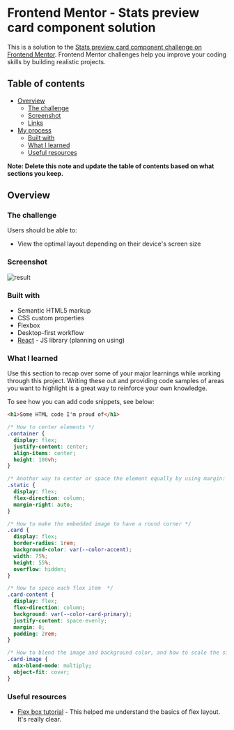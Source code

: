 # Frontend Mentor - Stats preview card component solution

This is a solution to the [Stats preview card component challenge on Frontend Mentor](https://www.frontendmentor.io/challenges/stats-preview-card-component-8JqbgoU62). Frontend Mentor challenges help you improve your coding skills by building realistic projects.

## Table of contents

- [Overview](#overview)
  - [The challenge](#the-challenge)
  - [Screenshot](#screenshot)
  - [Links](#links)
- [My process](#my-process)
  - [Built with](#built-with)
  - [What I learned](#what-i-learned)
  - [Useful resources](#useful-resources)

**Note: Delete this note and update the table of contents based on what sections you keep.**

## Overview

### The challenge

Users should be able to:

- View the optimal layout depending on their device's screen size

### Screenshot

![result](./result/desktop.jpg)

### Built with

- Semantic HTML5 markup
- CSS custom properties
- Flexbox
- Desktop-first workflow
- [React](https://reactjs.org/) - JS library (planning on using)

### What I learned

Use this section to recap over some of your major learnings while working through this project. Writing these out and providing code samples of areas you want to highlight is a great way to reinforce your own knowledge.

To see how you can add code snippets, see below:

```html
<h1>Some HTML code I'm proud of</h1>
```

```css
/* How to center elements */
.container {
  display: flex;
  justify-content: center;
  align-items: center;
  height: 100vh;
}

/* Another way to center or space the element equally by using margin: auto */
.static {
  display: flex;
  flex-direction: column;
  margin-right: auto;
}

/* How to make the embedded image to have a round corner */
.card {
  display: flex;
  border-radius: 1rem;
  background-color: var(--color-accent);
  width: 75%;
  height: 55%;
  overflow: hidden;
}

/* How to space each flex item  */
.card-content {
  display: flex;
  flex-direction: column;
  background: var(--color-card-primary);
  justify-content: space-evenly;
  margin: 0;
  padding: 2rem;
}

/* How to blend the image and background color, and how to scale the size of the image */
.card-image {
  mix-blend-mode: multiply;
  object-fit: cover;
}
```

### Useful resources

- [Flex box tutorial](https://www.youtube.com/watch?v=fYq5PXgSsbE&t=376s) - This helped me understand the basics of flex layout. It's really clear.
